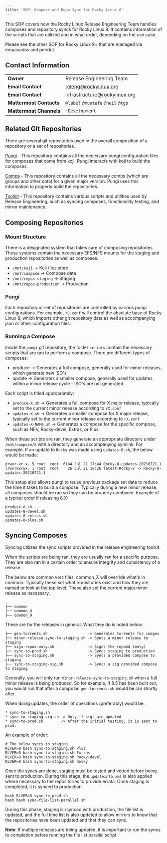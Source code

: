 ```yaml
---
title: 'SOP: Compose and Repo Sync for Rocky Linux 8'
---
```


This SOP covers how the Rocky Linux Release Engineering Team handles composes and repository syncs for Rocky Linux 8. It contains information of the scripts that are utilized and in what order, depending on the use case.

Please see the other SOP for Rocky Linux 9+ that are managed via empanadas and peridot.

## Contact Information
| | |
| - | - |
| **Owner** | Release Engineering Team |
| **Email Contact** | releng@rockylinux.org |
| **Email Contact** | infrastructure@rockylinux.org |
| **Mattermost Contacts** | `@label` `@mustafa` `@neil` `@tgo` |
| **Mattermost Channels** | `~Development` |

## Related Git Repositories

There are several git repositories used in the overall composition of a repository or a set of repositories.

[Pungi](https://git.rockylinux.org/rocky/pungi-rocky) - This repository contains all the necessary pungi configuration files for composes that come from koji. Pungi interacts with koji to build the composes.

[Comps](https://git.rockylinux.org/rocky/comps) - This repository contains all the necessary comps (which are groups and other data) for a given major version. Pungi uses this information to properly build the repositories.

[Toolkit](https://github.com/rocky-linux/sig-core-toolkit) - This repository contains various scripts and utilities used by Release Engineering, such as syncing composes, functionality testing, and mirror maintenance.

## Composing Repositories

### Mount Structure

There is a designated system that takes care of composing repositories. These systems contain the necessary EFS/NFS mounts for the staging and production repositories as well as composes.

* `/mnt/koji` -> Koji files store
* `/mnt/compose` -> Compose data
* `/mnt/repos-staging` -> Staging
* `/mnt/repos-production` -> Production

### Pungi

Each repository or set of repositories are controlled by various pungi configurations. For example, `r8.conf` will control the absolute base of Rocky Linux 8, which imports other git repository data as well as accompanying json or other configuration files.

### Running a Compose

Inside the `pungi` git repository, the folder `scripts` contain the necessary scripts that are ran to perform a compose. There are different types of composes:

* produce -> Generates a full compose, generally used for minor releases, which generate new ISO's
* update -> Generates a smaller compose, generally used for updates within a minor release cycle - ISO's are not generated

Each script is titled appropriately:

* `produce-X.sh` -> Generates a full compose for X major release, typically set to the current minor release according to `rX.conf`
* `updates-X.sh` -> Generates a smaller compose for X major release, typically set to the current minor release according to `rX.conf`
* `updates-X-NAME.sh` -> Generates a compose for the specific compose, such as NFV, Rocky-devel, Extras, or Plus

When these scripts are ran, they generate an appropriate directory under `/mnt/compose/X` with a directory and an accompanying symlink. For example. If an update to `Rocky` was made using `updates-8.sh`, the below would be made:

```
drwxr-xr-x. 5 root  root  6144 Jul 21 17:44 Rocky-8-updates-20210721.1
lrwxrwxrwx. 1 root  root    26 Jul 21 18:26 latest-Rocky-8 -> Rocky-8-updates-20210721.1
```

This setup also allows pungi to reuse previous package set data to reduce the time it takes to build a compose. Typically during a new minor release, all composes should be ran so they can be properly combined. Example of a typical order if releasing 8.X:

```
produce-8.sh
updates-8-devel.sh
updates-8-extras.sh
updates-8-plus.sh
```

## Syncing Composes

Syncing utilizes the sync scripts provided in the release engineering toolkit.

When the scripts are being ran, they are usually ran for a specific purpose. They are also ran in a certain order to ensure integrity and consistency of a release.

The below are common vars files. common_X will override what's in common. Typically these set what repositories exist and how they are named or look at the top level. These also set the current major.minor release as necessary.

```
.
├── common
├── common_8
├── common_9
```

These are for the releases in general. What they do is noted below.

```
├── gen-torrents.sh                  -> Generates torrents for images
├── minor-release-sync-to-staging.sh -> Syncs a minor release to staging
├── sign-repos-only.sh               -> Signs the repomd (only)
├── sync-to-prod.sh                  -> Syncs staging to production
├── sync-to-staging.sh               -> Syncs a provided compose to staging
├── sync-to-staging-sig.sh           -> Syncs a sig provided compose to staging
```

Generally, you will only run `minor-release-sync-to-staging.sh` when a full minor release is being produced. So for example, if 8.5 has been built out, you would run that after a compose. `gen-torrents.sh` would be ran shortly after.

When doing updates, the order of operations (preferably) would be:

```
* sync-to-staging.sh
* sync-to-staging-sig.sh -> Only if sigs are updated
* sync-to-prod.sh        -> After the initial testing, it is sent to prod.
```

An example of order:

```
# The below syncs to staging
RLVER=8 bash sync-to-staging.sh Plus
RLVER=8 bash sync-to-staging.sh Extras
RLVER=8 bash sync-to-staging.sh Rocky-devel
RLVER=8 bash sync-to-staging.sh Rocky
```

Once the syncs are done, staging must be tested and vetted before being sent to production. During this stage, the `updateinfo.xml` is also applied where necessary to the repositories to provide errata. Once staging is completed, it is synced to production.

```
bash RLVER=8 sync-to-prod.sh
bash bash sync-file-list-parallel.sh
```

During this phase, staging is rsynced with production, the file list is updated, and the full time list is also updated to allow mirrors to know that the repositories have been updated and that they can sync.

**Note**: If multiple releases are being updated, it is important to run the syncs to completion before running the file list parallel script.
